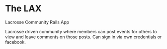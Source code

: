 # The LAX
Lacrosse Community Rails App

Lacrosse driven community where members can post events for others to view and leave comments on those posts. Can sign in via own credentials or facebook. 